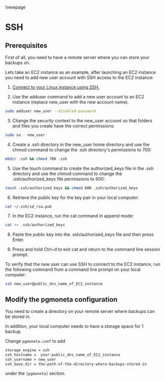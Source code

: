 \newpage

# SSH

## Prerequisites

First of all, you need to have a remote server where you can store your backups on.

Lets take an EC2 instance as an example, after launching an EC2 instance you need to add new user account with SSH access to the EC2 instance:

1. [Connect to your Linux instance using SSH.](https://docs.aws.amazon.com/AWSEC2/latest/UserGuide/AccessingInstancesLinux.html)

2. Use the adduser command to add a new user account to an EC2 instance (replace new_user with the new account name).

``` sh
sudo adduser new_user --disabled-password
```

3. Change the security context to the new_user account so that folders and files you create have the correct permissions:

``` sh
sudo su - new_user
```

4. Create a .ssh directory in the new_user home directory and use the chmod command to change the .ssh directory's permissions to 700:

```sh
mkdir .ssh && chmod 700 .ssh
```

5. Use the touch command to create the authorized_keys file in the .ssh directory and use the chmod command to change the .ssh/authorized_keys file permissions to 600:

```sh
touch .ssh/authorized_keys && chmod 600 .ssh/authorized_keys
```

6. Retrieve the public key for the key pair in your local computer:

```sh
cat ~/.ssh/id_rsa.pub
```

7. In the EC2 instance, run the cat command in append mode:

```sh
cat >> .ssh/authorized_keys
```

8. Paste the public key into the .ssh/authorized_keys file and then press Enter.

9. Press and hold Ctrl+d to exit cat and return to the command line session prompt.

To verify that the new user can use SSH to connect to the EC2 instance, run the following command from a command line prompt on your local computer:

```sh
ssh new_user@public_dns_name_of_EC2_instance
```

## Modify the pgmoneta configuration

You need to create a directory on your remote server where backups can be stored in.

In addition, your local computer needs to have a storage space for 1 backup.

Change `pgmoneta.conf` to add

```sh
storage_engine = ssh
ssh_hostname =  your-public_dns_name_of_EC2_instance
ssh_username = new_user
ssh_base_dir = the-path-of-the-directory-where-backups-stored-in
```

under the `[pgmoneta]` section.
